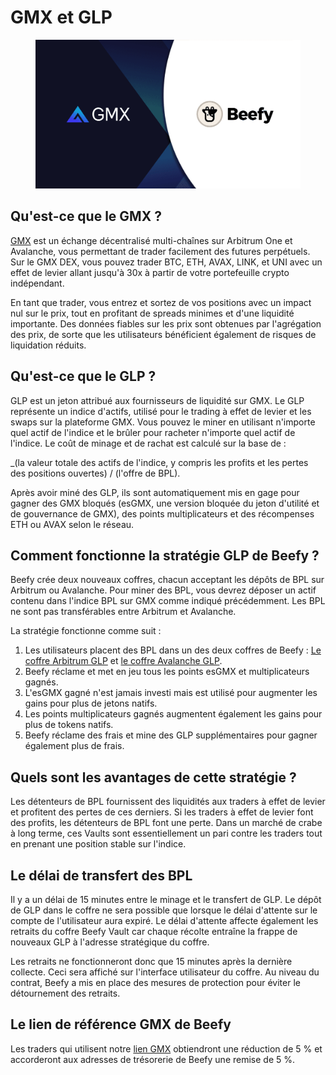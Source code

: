 # GMX et GLP

<figure><img src="../../.gitbook/assets/gmx.png" alt=""><figcaption></figcaption></figure>

## Qu'est-ce que le GMX ?

[GMX](https://app.gmx.io/#/trade/?ref=beefy) est un échange décentralisé multi-chaînes sur Arbitrum One et Avalanche, vous permettant de trader facilement des futures perpétuels. Sur le GMX DEX, vous pouvez trader BTC, ETH, AVAX, LINK, et UNI avec un effet de levier allant jusqu'à 30x à partir de votre portefeuille crypto indépendant.

En tant que trader, vous entrez et sortez de vos positions avec un impact nul sur le prix, tout en profitant de spreads minimes et d'une liquidité importante. Des données fiables sur les prix sont obtenues par l'agrégation des prix, de sorte que les utilisateurs bénéficient également de risques de liquidation réduits.

## Qu'est-ce que le GLP ?

GLP est un jeton attribué aux fournisseurs de liquidité sur GMX. Le GLP représente un indice d'actifs, utilisé pour le trading à effet de levier et les swaps sur la plateforme GMX. Vous pouvez le miner en utilisant n'importe quel actif de l'indice et le brûler pour racheter n'importe quel actif de l'indice. Le coût de minage et de rachat est calculé sur la base de :

_(la valeur totale des actifs de l'indice, y compris les profits et les pertes des positions ouvertes) / (l'offre de BPL).

Après avoir miné des GLP, ils sont automatiquement mis en gage pour gagner des GMX bloqués (esGMX, une version bloquée du jeton d'utilité et de gouvernance de GMX), des points multiplicateurs et des récompenses ETH ou AVAX selon le réseau.

## Comment fonctionne la stratégie GLP de Beefy ?

Beefy crée deux nouveaux coffres, chacun acceptant les dépôts de BPL sur Arbitrum ou Avalanche. Pour miner des BPL, vous devrez déposer un actif contenu dans l'indice BPL sur GMX comme indiqué précédemment. Les BPL ne sont pas transférables entre Arbitrum et Avalanche.

La stratégie fonctionne comme suit :

1. Les utilisateurs placent des BPL dans un des deux coffres de Beefy : [Le coffre Arbitrum GLP](https://app.beefy.finance/vault/gmx-arb-glp) et [le coffre Avalanche GLP](https://app.beefy.finance/vault/gmx-avax-glp).
2. Beefy réclame et met en jeu tous les points esGMX et multiplicateurs gagnés.
3. L'esGMX gagné n'est jamais investi mais est utilisé pour augmenter les gains pour plus de jetons natifs.
4. Les points multiplicateurs gagnés augmentent également les gains pour plus de tokens natifs.
5. Beefy réclame des frais et mine des GLP supplémentaires pour gagner également plus de frais.

## Quels sont les avantages de cette stratégie ?

Les détenteurs de BPL fournissent des liquidités aux traders à effet de levier et profitent des pertes de ces derniers. Si les traders à effet de levier font des profits, les détenteurs de BPL font une perte. Dans un marché de crabe à long terme, ces Vaults sont essentiellement un pari contre les traders tout en prenant une position stable sur l'indice.

## Le délai de transfert des BPL

Il y a un délai de 15 minutes entre le minage et le transfert de GLP. Le dépôt de GLP dans le coffre ne sera possible que lorsque le délai d'attente sur le compte de l'utilisateur aura expiré. Le délai d'attente affecte également les retraits du coffre Beefy Vault car chaque récolte entraîne la frappe de nouveaux GLP à l'adresse stratégique du coffre.

Les retraits ne fonctionneront donc que 15 minutes après la dernière collecte. Ceci sera affiché sur l'interface utilisateur du coffre. Au niveau du contrat, Beefy a mis en place des mesures de protection pour éviter le détournement des retraits.

## Le lien de référence GMX de Beefy

Les traders qui utilisent notre [lien GMX](https://app.gmx.io/#/trade/?ref=beefy) obtiendront une réduction de 5 % et accorderont aux adresses de trésorerie de Beefy une remise de 5 %.
